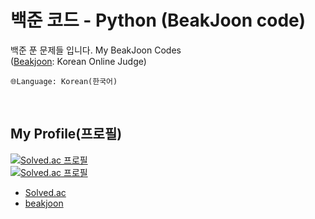 # 백준 코드 - Python (BeakJoon code)
백준 푼 문제들 입니다.
My BeakJoon Codes<br> (<a href='https://www.acmicpc.net/'>Beakjoon</a>: Korean Online Judge)<br>

    🌐Language: Korean(한국어)
<br>

## My Profile(프로필)
[![Solved.ac 프로필](http://mazassumnida.wtf/api/v2/generate_badge?boj=dongmin)](https://solved.ac/dongmin)<br>
[![Solved.ac 프로필](http://mazassumnida.wtf/api/mini/generate_badge?boj=dongmin)](https://solved.ac/dongmin)

- <a href='https://solved.ac/profile/dongmin'>Solved.ac</a><br>
- <a href='https://www.acmicpc.net/user/dongmin'>beakjoon</a>
